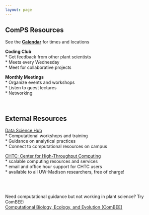 ```yaml
---
layout: page
---
```


## ComPS Resources  
See the **[Calendar](https://uw-madison-comps.github.io/calendar)** for times and locations

**Coding Club**  
    * Get feedback from other plant scientists  
    * Meets every Wednesday  
    * Meet for collaborative projects  
 
**Monthly Meetings**  
    * Organize events and workshops  
    * Listen to guest lectures  
    * Networking    

 <br>
 
## External Resources

[Data Science Hub](https://datascience.wisc.edu/)  
    * Computational workshops and training  
    * Guidance on analytical practices  
    * Connect to computational resources on campus  
 
[CHTC: Center for High-Throughput Computing](http://chtc.cs.wisc.edu/check-quota.shtml)  
    * scalable computing resources and services  
    * email and office hour support for CHTC users  
    * available to all UW-Madison researchers, free of charge!  

<br>
<br>

Need computational guidance but not working in plant science? Try ComBEE:      
[Computational Biology, Ecology, and Evolution (ComBEE)](https://combee-uw-madison.github.io/studyGroup/) 

